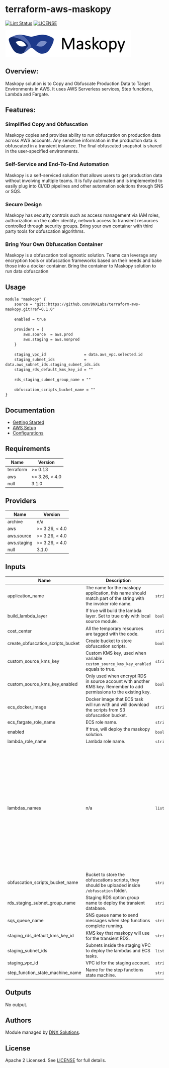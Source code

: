 # terraform-aws-maskopy

[![Lint Status](https://github.com/DNXLabs/terraform-aws-maskopy/workflows/Lint/badge.svg)](https://github.com/DNXLabs/terraform-aws-maskopy/actions)
[![LICENSE](https://img.shields.io/github/license/DNXLabs/terraform-aws-maskopy)](https://github.com/DNXLabs/terraform-aws-maskopy/blob/master/LICENSE)

<img src="./docs/images/maskopy-banner.png" alt="drawing" width="400px"/>


## Overview:

Maskopy solution is to Copy and Obfuscate Production Data to Target Environments in AWS.
It uses AWS Serverless services, Step functions, Lambda and Fargate.


## Features:

### Simplified Copy and Obfuscation
Maskopy copies and provides ability to run obfuscation on production data across AWS accounts. Any sensitive information in the production data is obfuscated in a transient instance. The final obfuscated snapshot is shared in the user-specified environments.

### Self-Service and End-To-End Automation
Maskopy is a self-serviced solution that allows users to get production data without involving multiple teams. It is fully automated and is implemented to easily plug into CI/CD pipelines and other automation solutions through SNS or SQS.

### Secure Design
Maskopy has security controls such as access management via IAM roles, authorization on the caller identity, network access to transient resources controlled through security groups. Bring your own container with third party tools for obfuscation algorithms.

### Bring Your Own Obfuscation Container
Maskopy is a obfuscation tool agnostic solution. Teams can leverage any encryption tools or obfuscation frameworks based on their needs and bake those into a docker container. Bring the container to Maskopy solution  to run data obfuscation


## Usage

```hcl
module "maskopy" {
    source = "git::https://github.com/DNXLabs/terraform-aws-maskopy.git?ref=0.1.0"

    enabled = true

    providers = {
        aws.source  = aws.prod
        aws.staging = aws.nonprod
    }

    staging_vpc_id                 = data.aws_vpc.selected.id
    staging_subnet_ids             = data.aws_subnet_ids.staging_subnet_ids.ids
    staging_rds_default_kms_key_id = ""

    rds_staging_subnet_group_name = ""

    obfuscation_scripts_bucket_name = ""
}
```

## Documentation
- [Getting Started](docs/quickstart.md)
- [AWS Setup](docs/aws-setup.md)
- [Configurations](docs/configurations.md)


<!--- BEGIN_TF_DOCS --->

## Requirements

| Name | Version |
|------|---------|
| terraform | >= 0.13 |
| aws | >= 3.26, < 4.0 |
| null | 3.1.0 |

## Providers

| Name | Version |
|------|---------|
| archive | n/a |
| aws | >= 3.26, < 4.0 |
| aws.source | >= 3.26, < 4.0 |
| aws.staging | >= 3.26, < 4.0 |
| null | 3.1.0 |

## Inputs

| Name | Description | Type | Default | Required |
|------|-------------|------|---------|:--------:|
| application\_name | The name for the maskopy application, this name should match part of the string with the invoker role name. | `string` | `"MASKOPY"` | no |
| build\_lambda\_layer | If true will build the lambda layer. Set to true only with local source module. | `bool` | `false` | no |
| cost\_center | All the temporary resources are tagged with the code. | `string` | `"MaskopyCost"` | no |
| create\_obfuscation\_scripts\_bucket | Create bucket to store obfuscation scripts. | `bool` | `true` | no |
| custom\_source\_kms\_key | Custom KMS key, used when variable `custom_source_kms_key_enabled` equals to true. | `string` | `""` | no |
| custom\_source\_kms\_key\_enabled | Only used when encrypt RDS in source account with another KMS key. Remember to add permissions to the existing key. | `bool` | `false` | no |
| ecs\_docker\_image | Docker image that ECS task will run with and will download the scripts from S3 obfuscation bucket. | `string` | `"dnxsolutions/postgres-maskopy"` | no |
| ecs\_fargate\_role\_name | ECS role name. | `string` | `"ECS_MASKOPY"` | no |
| enabled | If true, will deploy the maskopy solution. | `bool` | `true` | no |
| lambda\_role\_name | Lambda role name. | `string` | `"LAMBDA_MASKOPY"` | no |
| lambdas\_names | n/a | `list(string)` | <pre>[<br>  "00-AuthorizeUser",<br>  "01-UseExistingSnapshot",<br>  "02-CheckForSnapshotCompletion",<br>  "03-ShareSnapshots",<br>  "04-CopySharedDBSnapshots",<br>  "05-CheckForDestinationSnapshotCompletion",<br>  "06-RestoreDatabases",<br>  "07-CheckForRestoreCompletion",<br>  "08a-CreateFargate",<br>  "08b-CreateECS",<br>  "09-TakeSnapshot",<br>  "10-CheckFinalSnapshotAvailability",<br>  "11-CleanupAndTagging",<br>  "ErrorHandlingAndCleanup"<br>]</pre> | no |
| obfuscation\_scripts\_bucket\_name | Bucket to store the obfuscations scripts, they should be uploaded inside `/obfuscation` folder. | `string` | n/a | yes |
| rds\_staging\_subnet\_group\_name | Staging RDS option group name to deploy the transient database. | `string` | n/a | yes |
| sqs\_queue\_name | SNS queue name to send messages when step functions complete running. | `string` | `"maskopy_sqs_queue"` | no |
| staging\_rds\_default\_kms\_key\_id | KMS key that maskopy will use for the transient RDS. | `string` | n/a | yes |
| staging\_subnet\_ids | Subnets inside the staging VPC to deploy the lambdas and ECS tasks. | `list(string)` | n/a | yes |
| staging\_vpc\_id | VPC id for the staging account. | `string` | n/a | yes |
| step\_function\_state\_machine\_name | Name for the step functions state machine. | `string` | `"maskopy-state-machine"` | no |

## Outputs

No output.

<!--- END_TF_DOCS --->


## Authors

Module managed by [DNX Solutions](https://github.com/DNXLabs).

## License

Apache 2 Licensed. See [LICENSE](https://github.com/DNXLabs/terraform-aws-maskopy/blob/master/LICENSE) for full details.